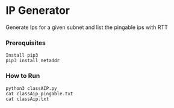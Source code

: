 # IP Generator

Generate Ips for a given subnet and list the pingable ips with RTT



### Prerequisites
```
Install pip3
pip3 install netaddr

```
 

### How to Run


```
python3 classAIP.py
cat classAip_pingable.txt
cat classAip.txt
```

